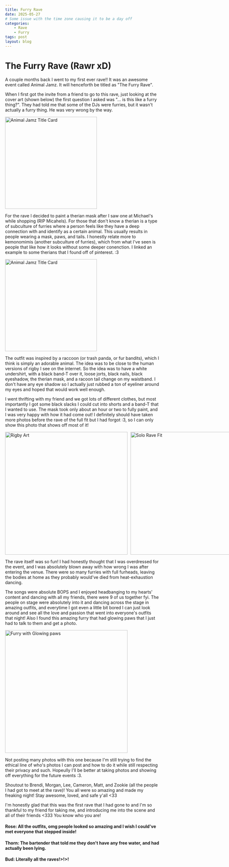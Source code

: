 ```yaml
---
title: Furry Rave
date: 2025-05-27
# Some issue with the time zone causing it to be a day off
categories:
    - Rave
    - Furry
tags: post
layout: blog
---
```

# The Furry Rave (Rawr xD)

A couple months back I went to my first ever rave!! It was an awesome event called Animal Jamz. It will henceforth be titled as "The Furry Rave".

When I first got the invite from a friend to go to this rave, just looking at the cover art (shown below) the first question I asked was "... is this like a furry thing?". They had told me that some of the DJs were furries, but it wasn't actually a furry thing. He was very wrong by the way.

<img src="/assets/images/animalJamzTitle.jpg" alt="Animal Jamz Title Card" width="300" />

For the rave I decided to paint a therian mask after I saw one at Michael's while shopping (RIP Micahels). For those that don't know a therian is a type of subculture of furries where a person feels like they have a deep connection with and identify as a certain animal. This usually results in people wearing a mask, paws, and tails. I honestly relate more to kemonomimis (another subculture of furries), which from what I've seen is people that like how it looks without some deeper conenction. I linked an example to some therians that I found off of pinterest. :3

<img src="/assets/images/TherianExamplePinterest.jpg" alt="Animal Jamz Title Card" width="300" />

The outfit was inspired by a raccoon (or trash panda, or fur bandits), which I think is simply an adorable animal. The idea was to be close to the human versions of rigby I see on the internet. So the idea was to have a white undershirt, with a black band-T over it, loose jorts, black nails, black eyeshadow, the therian mask, and a racoon tail change on my waistband. I don't have any eye shadow so I actually just rubbed a ton of eyeliner around my eyes and hoped that would work well enough.

I went thrifting with my friend and we got lots of different clothes, but most importantly I got some black slacks I could cut into shorts and a band-T that I wanted to use. The mask took only about an hour or two to fully paint, and I was very happy with how it had come out! I definitely should have taken more photos before the rave of the full fit but I had forgot :3, so I can only show this photo that shows off most of it!

<div style="display: flex; gap: 10px;">
  <img src="/assets/images/rigbyArt.jpg" alt="Rigby Art" height="400" />
  <img src="/assets/images/soloFurryRaveFit.jpg" alt="Solo Rave Fit" height="400" />
</div>

The rave itself was so fun! I had honestly thought that I was overdressed for the event, and I was absolutely blown away with how wrong I was after entering the venue. There were so many furries with full furheads, leaving the bodies at home as they probably would've died from heat-exhaustion dancing.

The songs were absolute BOPS and I enjoyed headbanging to my hearts' content and dancing with all my friends, there were 9 of us together fyi. The people on stage were absolutely into it and dancing across the stage in amazing outfits, and everytime I got even a little bit bored I can just look around and see all the love and passion that went into everyone's outfits that night! Also I found this amazing furry that had glowing paws that I just had to talk to them and get a photo.

<img src="/assets/images/furryGlowing.jpg" alt="Furry with Glowing paws" height="400" />

Not posting many photos with this one because I'm still trying to find the ethical line of who's photos I can post and how to do it while still respecting their privacy and such. Hopeully I'll be better at taking photos and showing off everything for the future events :3.

Shoutout to Brendi, Morgan, Lee, Cameron, Matt, and Zookie (all the people I had got to meet at the rave)! You all were so amazing and made my freaking night! Stay awesome, loved, and safe y'all <33

I'm honestly glad that this was the first rave that I had gone to and I'm so thankful to my friend for taking me, and introducing me into the scene and all of their friends <333 You know who you are!

#### Rose: All the outfits, omg people looked so amazing and I wish I could've met everyone that stepped inside!
#### Thorn: The bartender that told me they don't have any free water, and had actually been lying.
#### Bud: Literally all the raves!>!>! 
